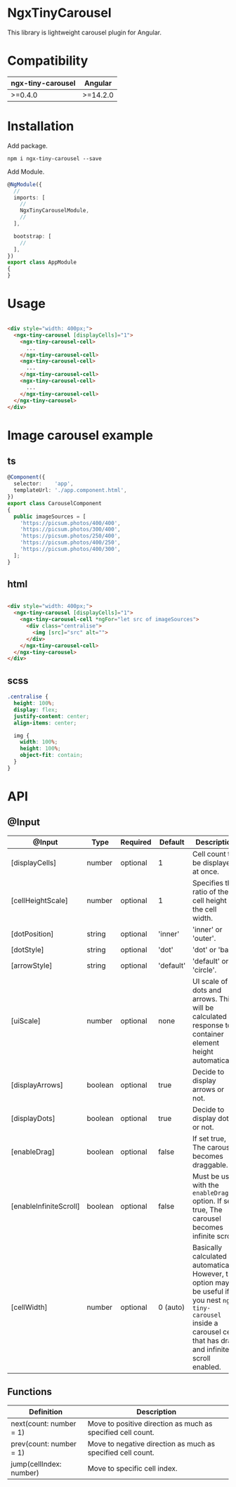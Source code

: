 # NgxTinyCarousel

This library is lightweight carousel plugin for Angular.

# Compatibility

| ngx-tiny-carousel | Angular   |
|-------------------|-----------|
| \>=0.4.0          | \>=14.2.0 |

# Installation

Add package.

```shell
npm i ngx-tiny-carousel --save
```

Add Module.

```typescript
@NgModule({
  //
  imports: [
    //
    NgxTinyCarouselModule,
    //
  ],

  bootstrap: [
    //
  ],
})
export class AppModule
{
}
```

# Usage

```html

<div style="width: 400px;">
  <ngx-tiny-carousel [displayCells]="1">
    <ngx-tiny-carousel-cell>
      ...
    </ngx-tiny-carousel-cell>
    <ngx-tiny-carousel-cell>
      ...
    </ngx-tiny-carousel-cell>
    <ngx-tiny-carousel-cell>
      ...
    </ngx-tiny-carousel-cell>
  </ngx-tiny-carousel>
</div>
```

# Image carousel example

## ts

```typescript
@Component({
  selector:    'app',
  templateUrl: './app.component.html',
})
export class CarouselComponent
{
  public imageSources = [
    'https://picsum.photos/400/400',
    'https://picsum.photos/300/400',
    'https://picsum.photos/250/400',
    'https://picsum.photos/400/250',
    'https://picsum.photos/400/300',
  ];
}
```

## html

```html

<div style="width: 400px;">
  <ngx-tiny-carousel [displayCells]="1">
    <ngx-tiny-carousel-cell *ngFor="let src of imageSources">
      <div class="centralise">
        <img [src]="src" alt="">
      </div>
    </ngx-tiny-carousel-cell>
  </ngx-tiny-carousel>
</div>
```

## scss

```scss
.centralise {
  height: 100%;
  display: flex;
  justify-content: center;
  align-items: center;

  img {
    width: 100%;
    height: 100%;
    object-fit: contain;
  }
}
```

# API

## @Input

| @Input                 | Type    | Required | Default   | Description                                                                                                                                                              |
|------------------------|---------|----------|-----------|--------------------------------------------------------------------------------------------------------------------------------------------------------------------------|
| [displayCells]         | number  | optional | 1         | Cell count to be displayed at once.                                                                                                                                      |
| [cellHeightScale]      | number  | optional | 1         | Specifies the ratio of the cell height to the cell width.                                                                                                                |
| [dotPosition]          | string  | optional | 'inner'   | 'inner' or 'outer'.                                                                                                                                                      |
| [dotStyle]             | string  | optional | 'dot'     | 'dot' or 'bar'.                                                                                                                                                          |
| [arrowStyle]           | string  | optional | 'default' | 'default' or 'circle'.                                                                                                                                                   |
| [uiScale]              | number  | optional | none      | UI scale of dots and arrows. This will be calculated in response to container element height automatically.                                                              |
| [displayArrows]        | boolean | optional | true      | Decide to display arrows or not.                                                                                                                                         |
| [displayDots]          | boolean | optional | true      | Decide to display dots or not.                                                                                                                                           |
| [enableDrag]           | boolean | optional | false     | If set true, The carousel becomes draggable.                                                                                                                             |
| [enableInfiniteScroll] | boolean | optional | false     | Must be used with the `enableDrag` option. If set true, The carousel becomes infinite scroll.                                                                            |
| [cellWidth]            | number  | optional | 0 (auto)  | Basically calculated automatically. However, this option may be useful if you nest `ngx-tiny-carousel` inside a carousel cell that has drag and infinite scroll enabled. |

## Functions

| Definition              | Description                                                 |
|-------------------------|-------------------------------------------------------------|
| next(count: number = 1) | Move to positive direction as much as specified cell count. |
| prev(count: number = 1) | Move to negative direction as much as specified cell count. |
| jump(cellIndex: number) | Move to specific cell index.                                |
